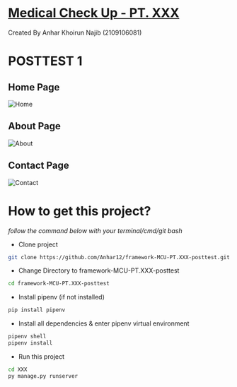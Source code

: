 # [Medical Check Up - PT. XXX](http://xxx.annar.my.id)

Created By Anhar Khoirun Najib (2109106081)

# POSTTEST 1
## Home Page
![Home](https://github.com/user-attachments/assets/cdd4abfb-0571-4fca-a525-53bc3c8aeb25)

## About Page
![About](https://github.com/user-attachments/assets/01256f56-fc58-4d0b-b8f1-b8185acc50dc)

## Contact Page
![Contact](https://github.com/user-attachments/assets/974a84a4-8b3d-4c4f-8ac2-094cfa51f026)

# How to get this project?
*follow the command below with your terminal/cmd/git bash*

- Clone project

```bash
git clone https://github.com/Anhar12/framework-MCU-PT.XXX-posttest.git
```
- Change Directory to framework-MCU-PT.XXX-posttest

```bash
cd framework-MCU-PT.XXX-posttest
```
- Install pipenv (if not installed)

```bash
pip install pipenv
```
- Install all dependencies & enter pipenv virtual environment

```bash
pipenv shell
pipenv install
```
- Run this project

```bash
cd XXX
py manage.py runserver
```


